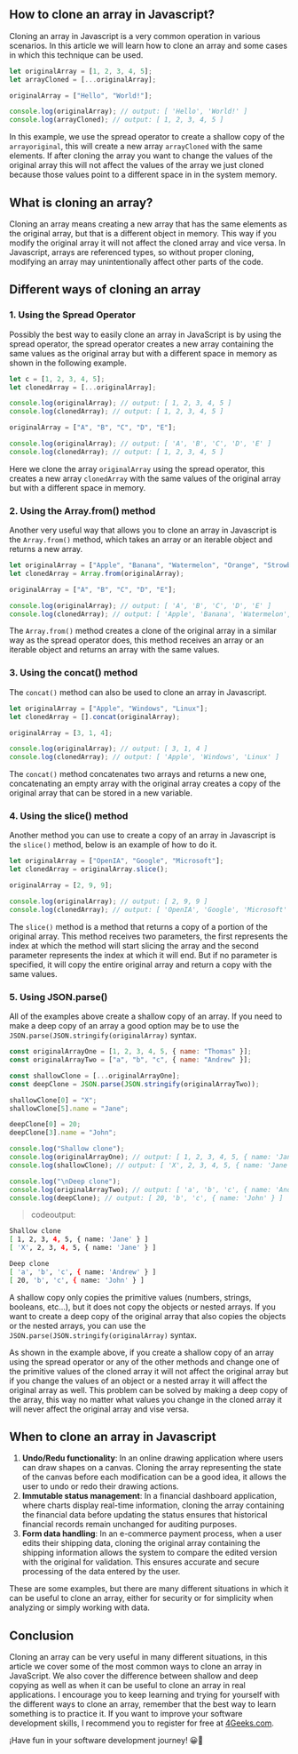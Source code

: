 

## How to clone an array in Javascript?

Cloning an array in Javascript is a very common operation in various scenarios. In this article we will learn how to clone an array and some cases in which this technique can be used.

```js
let originalArray = [1, 2, 3, 4, 5];
let arrayCloned = [...originalArray];

originalArray = ["Hello", "World!"];

console.log(originalArray); // output: [ 'Hello', 'World!' ]
console.log(arrayCloned); // output: [ 1, 2, 3, 4, 5 ]
```

In this example, we use the spread operator to create a shallow copy of the `arrayoriginal`, this will create a new array `arrayCloned` with the same elements. If after cloning the array you want to change the values of the original array this will not affect the values of the array we just cloned because those values point to a different space in in the system memory.

## What is cloning an array?

Cloning an array means creating a new array that has the same elements as the original array, but that is a different object in memory. This way if you modify the original array it will not affect the cloned array and vice versa. In Javascript, arrays are referenced types, so without proper cloning, modifying an array may unintentionally affect other parts of the code.

## Different ways of cloning an array

### 1. Using the Spread Operator

Possibly the best way to easily clone an array in JavaScript is by using the spread operator, the spread operator creates a new array containing the same values as the original array but with a different space in memory as shown in the following example.

```js
let c = [1, 2, 3, 4, 5];
let clonedArray = [...originalArray];

console.log(originalArray); // output: [ 1, 2, 3, 4, 5 ]
console.log(clonedArray); // output: [ 1, 2, 3, 4, 5 ]

originalArray = ["A", "B", "C", "D", "E"];

console.log(originalArray); // output: [ 'A', 'B', 'C', 'D', 'E' ]
console.log(clonedArray); // output: [ 1, 2, 3, 4, 5 ]
```

Here we clone the array `originalArray` using the spread operator, this creates a new array `clonedArray` with the same values of the original array but with a different space in memory.

### 2. Using the Array.from() method

Another very useful way that allows you to clone an array in Javascript is the `Array.from()` method, which takes an array or an iterable object and returns a new array.

```js
let originalArray = ["Apple", "Banana", "Watermelon", "Orange", "Strowberry"];
let clonedArray = Array.from(originalArray);

originalArray = ["A", "B", "C", "D", "E"];

console.log(originalArray); // output: [ 'A', 'B', 'C', 'D', 'E' ]
console.log(clonedArray); // output: [ 'Apple', 'Banana', 'Watermelon', 'Orange', 'Strowberry' ]
```

The `Array.from()` method creates a clone of the original array in a similar way as the spread operator does, this method receives an array or an iterable object and returns an array with the same values.

### 3. Using the concat() method

The `concat()` method can also be used to clone an array in Javascript.

```js
let originalArray = ["Apple", "Windows", "Linux"];
let clonedArray = [].concat(originalArray);

originalArray = [3, 1, 4];

console.log(originalArray); // output: [ 3, 1, 4 ]
console.log(clonedArray); // output: [ 'Apple', 'Windows', 'Linux' ]
```

The `concat()` method concatenates two arrays and returns a new one, concatenating an empty array with the original array creates a copy of the original array that can be stored in a new variable.

### 4. Using the slice() method

Another method you can use to create a copy of an array in Javascript is the `slice()` method, below is an example of how to do it.

```js
let originalArray = ["OpenIA", "Google", "Microsoft"];
let clonedArray = originalArray.slice();

originalArray = [2, 9, 9];

console.log(originalArray); // output: [ 2, 9, 9 ]
console.log(clonedArray); // output: [ 'OpenIA', 'Google', 'Microsoft' ]
```

The `slice()` method is a method that returns a copy of a portion of the original array. This method receives two parameters, the first represents the index at which the method will start slicing the array and the second parameter represents the index at which it will end. But if no parameter is specified, it will copy the entire original array and return a copy with the same values.

### 5. Using JSON.parse()

All of the examples above create a shallow copy of an array. If you need to make a deep copy of an array a good option may be to use the `JSON.parse(JSON.stringify(originalArray)` syntax.

```js
const originalArrayOne = [1, 2, 3, 4, 5, { name: "Thomas" }];
const originalArrayTwo = ["a", "b", "c", { name: "Andrew" }];

const shallowClone = [...originalArrayOne];
const deepClone = JSON.parse(JSON.stringify(originalArrayTwo));

shallowClone[0] = "X";
shallowClone[5].name = "Jane";

deepClone[0] = 20;
deepClone[3].name = "John";

console.log("Shallow clone");
console.log(originalArrayOne); // output: [ 1, 2, 3, 4, 5, { name: 'Jane' } ]
console.log(shallowClone); // output: [ 'X', 2, 3, 4, 5, { name: 'Jane' } ]

console.log("\nDeep clone");
console.log(originalArrayTwo); // output: [ 'a', 'b', 'c', { name: 'Andrew' } ]
console.log(deepClone); // output: [ 20, 'b', 'c', { name: 'John' } ]
```
> codeoutput: 
```bash
Shallow clone
[ 1, 2, 3, 4, 5, { name: 'Jane' } ]
[ 'X', 2, 3, 4, 5, { name: 'Jane' } ]

Deep clone
[ 'a', 'b', 'c', { name: 'Andrew' } ]
[ 20, 'b', 'c', { name: 'John' } ]
```

A shallow copy only copies the primitive values (numbers, strings, booleans, etc...), but it does not copy the objects or nested arrays. If you want to create a deep copy of the original array that also copies the objects or the nested arrays, you can use the `JSON.parse(JSON.stringify(originalArray)` syntax.

As shown in the example above, if you create a shallow copy of an array using the spread operator or any of the other methods and change one of the primitive values of the cloned array it will not affect the original array but if you change the values of an object or a nested array it will affect the original array as well. This problem can be solved by making a deep copy of the array, this way no matter what values you change in the cloned array it will never affect the original array and vise versa.

## When to clone an array in Javascript

1. **Undo/Redu functionality**: In an online drawing application where users can draw shapes on a canvas. Cloning the array representing the state of the canvas before each modification can be a good idea, it allows the user to undo or redo their drawing actions.
2. **Immutable status management**: In a financial dashboard application, where charts display real-time information, cloning the array containing the financial data before updating the status ensures that historical financial records remain unchanged for auditing purposes.
3. **Form data handling**: In an e-commerce payment process, when a user edits their shipping data, cloning the original array containing the shipping information allows the system to compare the edited version with the original for validation. This ensures accurate and secure processing of the data entered by the user.

These are some examples, but there are many different situations in which it can be useful to clone an array, either for security or for simplicity when analyzing or simply working with data.

## Conclusion

Cloning an array can be very useful in many different situations, in this article we cover some of the most common ways to clone an array in JavaScript. We also cover the difference between shallow and deep copying as well as when it can be useful to clone an array in real applications. I encourage you to keep learning and trying for yourself with the different ways to clone an array, remember that the best way to learn something is to practice it. If you want to improve your software development skills, I recommend you to register for free at [4Geeks.com](https://4geeks.com/es/pricing).

¡Have fun in your software development journey! 😀👋





